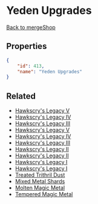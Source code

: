 # Yeden Upgrades

<no description available>

[Back to mergeShop](../merge-shops.md)

## Properties

```json
{
    "id": 413,
    "name": "Yeden Upgrades"
}
```

## Related

- [Hawkscry's Legacy V](../items/21871-hawkscry-s-legacy-v.md)
- [Hawkscry's Legacy IV](../items/21870-hawkscry-s-legacy-iv.md)
- [Hawkscry's Legacy III](../items/21869-hawkscry-s-legacy-iii.md)
- [Hawkscry's Legacy V](../items/21876-hawkscry-s-legacy-v.md)
- [Hawkscry's Legacy IV](../items/21875-hawkscry-s-legacy-iv.md)
- [Hawkscry's Legacy III](../items/21874-hawkscry-s-legacy-iii.md)
- [Hawkscry's Legacy II](../items/21873-hawkscry-s-legacy-ii.md)
- [Hawkscry's Legacy II](../items/21868-hawkscry-s-legacy-ii.md)
- [Hawkscry's Legacy I](../items/21867-hawkscry-s-legacy-i.md)
- [Hawkscry's Legacy I](../items/21872-hawkscry-s-legacy-i.md)
- [Treated Trithril Dust](../items/21881-treated-trithril-dust.md)
- [Mixed Metal Shards](../items/21877-mixed-metal-shards.md)
- [Molten Magic Metal](../items/21878-molten-magic-metal.md)
- [Tempered Magic Metal](../items/21879-tempered-magic-metal.md)

